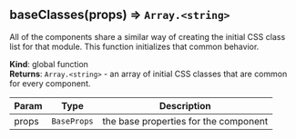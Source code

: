 <a name="baseClasses"></a>

## baseClasses(props) ⇒ <code>Array.&lt;string&gt;</code>
All of the components share a similar way of creating the initial CSS class listfor that module.  This function initializes that common behavior.

**Kind**: global function  
**Returns**: <code>Array.&lt;string&gt;</code> - an array of initial CSS classes that are common for everycomponent.  

| Param | Type | Description |
| --- | --- | --- |
| props | <code>BaseProps</code> | the base properties for the component |

